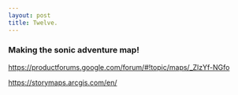 ```yaml
---
layout: post
title: Twelve.
---
```


### Making the sonic adventure map!

https://productforums.google.com/forum/#!topic/maps/_ZlzYf-NGfo

https://storymaps.arcgis.com/en/
